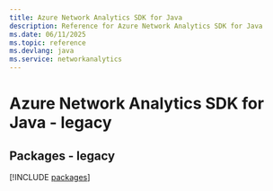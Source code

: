 ```yaml
---
title: Azure Network Analytics SDK for Java
description: Reference for Azure Network Analytics SDK for Java
ms.date: 06/11/2025
ms.topic: reference
ms.devlang: java
ms.service: networkanalytics
---
```

# Azure Network Analytics SDK for Java - legacy
## Packages - legacy
[!INCLUDE [packages](network-analytics-index.md)]